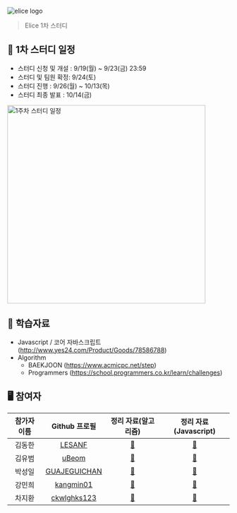 ![elice logo](https://user-images.githubusercontent.com/54767632/191028322-e9d1986e-0d98-412b-9e10-4cc4fcd1e8bf.png)

> Elice 1차 스터디

<h2>📅 1차 스터디 일정</h2>

-   스터디 신청 및 개설 : 9/19(월) ~ 9/23(금) 23:59
-   스터디 및 팀원 확정: 9/24(토)
-   스터디 진행 : 9/26(월) ~ 10/13(목)
-   스터디 최종 발표 : 10/14(금)

<img width="449" alt="1주차 스터디 일정" src="https://user-images.githubusercontent.com/54767632/191033689-e1167fb3-8662-4cb2-9007-017708898030.png">

<h2>📝 학습자료</h2>

-   Javascript / 코어 자바스크립트(http://www.yes24.com/Product/Goods/78586788)
-   Algorithm
    -   BAEKJOON (https://www.acmicpc.net/step)
    -   Programmers (https://school.programmers.co.kr/learn/challenges)

<h2>🖥 참여자</h2>

| 참가자 이름 |                  Github 프로필                  |                                               정리 자료(알고리즘)                                               | 정리 자료(Javascript) |
| :---------: | :---------------------------------------------: | :-------------------------------------------------------------------------------------------------------------: | :-------------------: |
|   김동한    |       [LESANF](https://github.com/LESANF)       | [:link:](https://github.com/Elice-SW-Engineer/Algorithm-Record/blob/main/%EA%B9%80%EB%8F%99%ED%95%9C/README.md) |      [:link:]()       |
|   김유범    |        [uBeom](https://github.com/uBeom)        |                                                   [:link:]()                                                    |      [:link:]()       |
|   박성일    | [GUAJEGUICHAN](https://github.com/GUAJEGUICHAN) |                                                   [:link:]()                                                    |      [:link:]()       |
|   강민희    |    [kangmin01](https://github.com/kangmin01)    |                                                   [:link:]()                                                    |      [:link:]()       |
|   차지환    |  [ckwlghks123](https://github.com/ckwlghks123)  |                                                   [:link:]()                                                    |      [:link:]()       |
